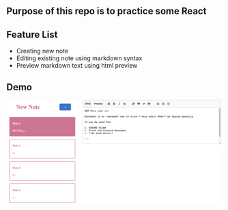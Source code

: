 ## Purpose of this repo is to practice some React
## Feature List
- Creating new note
- Editing existing note using markdown syntax
- Preview markdown text using html preview 
## Demo
![](./demo.png)
